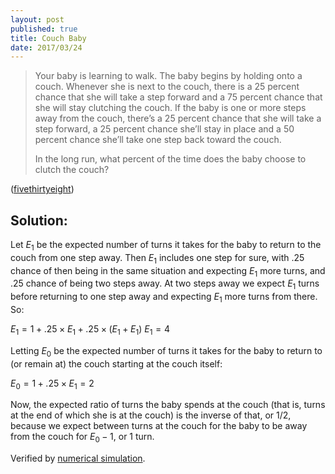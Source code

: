 ```yaml
---
layout: post
published: true
title: Couch Baby
date: 2017/03/24
---
```

>Your baby is learning to walk. The baby begins by holding onto a couch. Whenever she is next to the couch, there is a 25 percent chance that she will take a step forward and a 75 percent chance that she will stay clutching the couch. If the baby is one or more steps away from the couch, there’s a 25 percent chance that she will take a step forward, a 25 percent chance she’ll stay in place and a 50 percent chance she’ll take one step back toward the couch.
>
>In the long run, what percent of the time does the baby choose to clutch the couch?

<!--more-->

([fivethirtyeight](https://fivethirtyeight.com/features/will-the-baby-walk-away-will-the-troll-kill-the-dwarves/))

## Solution:

Let $E_1$ be the expected number of turns it takes for the baby to return to the couch from one step away. Then $E_1$ includes one step for sure, with .25 chance of then being in the same situation and expecting $E_1$ more turns, and .25 chance of being two steps away. At two steps away we expect $E_1$ turns before returning to one step away and expecting $E_1$ more turns from there. So:

$E_1 = 1 + .25 \times E_1 + .25 \times (E_1 + E_1)$
$E_1 = 4$

Letting $E_0$ be the expected number of turns it takes for the baby to return to (or remain at) the couch starting at the couch itself:

$E_0 = 1 + .25 \times E_1 = 2$

Now, the expected ratio of turns the baby spends at the couch (that is, turns at the end of which she is at the couch) is the inverse of that, or 1/2, because we expect between turns at the couch for the baby to be away from the couch for $E_0-1$, or 1 turn.

Verified by [numerical simulation](https://github.com/hectorpefo/hectorpefo.github.io/blob/master/_includes/couch-baby.py).

<br>
